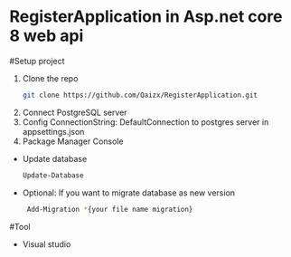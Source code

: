 # RegisterApplication in Asp.net core 8 web api

#Setup project
1. Clone the repo
   ```sh
   git clone https://github.com/Qaizx/RegisterApplication.git
   ```
2. Connect PostgreSQL server
3. Config ConnectionString: DefaultConnection to postgres server in appsettings.json
4. Package Manager Console
  - Update database
     ```sh
     Update-Database
     ```
  - Optional: If you want to migrate database as new version
    ```sh
     Add-Migration *{your file name migration}
     ```

#Tool
- Visual studio

